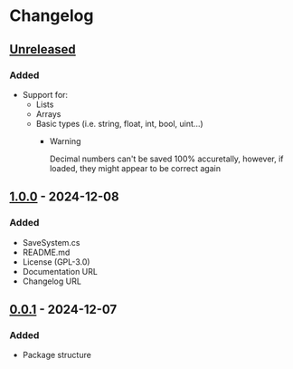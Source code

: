 # Changelog

## [Unreleased]

### Added

- Support for:
  - Lists
  - Arrays
  - Basic types (i.e. string, float, int, bool, uint...)
    - > [!WARNING]
        > Decimal numbers can't be saved 100% accuretally, however, if loaded, they might appear to be correct again

## [1.0.0] - 2024-12-08

### Added

- SaveSystem.cs
- README.md
- License (GPL-3.0)
- Documentation URL
- Changelog URL

## [0.0.1] - 2024-12-07

### Added

- Package structure

[Unreleased]: https://github.com/lajawi/unity-save-system/compare/v1.0.0...HEAD
[1.0.0]: https://github.com/lajawi/unity-save-system/compare/v0.0.1...v1.0.0
[0.0.1]: https://github.com/lajawi/unity-save-system/releases/tag/v0.0.1

